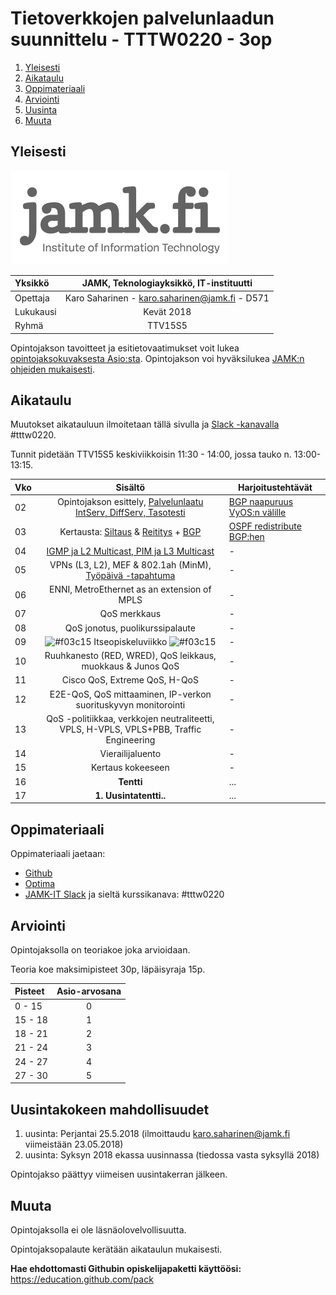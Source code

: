 # Tietoverkkojen palvelunlaadun suunnittelu - TTTW0220 - 3op

1. [Yleisesti](#yleisesti)
3. [Aikataulu](#aikataulu)
2. [Oppimateriaali](#oppimateriaali)
2. [Arviointi](#arviointi)
4. [Uusinta](#uusintakokeen-mahdollisuudet)
4. [Muuta](#muuta)

## Yleisesti

![JAMK IT-instituutti](src/jamk_it-instituutti_logo_engl_web_350x150.png "JAMK IT-instituutti")

| Yksikkö | JAMK, Teknologiayksikkö, IT-instituutti |
|:--------|:----------:|
| Opettaja | Karo Saharinen - karo.saharinen@jamk.fi - D571 |
| Lukukausi | Kevät 2018 |
| Ryhmä | TTV15S5 |

Opintojakson tavoitteet ja esitietovaatimukset voit lukea [opintojaksokuvaksesta Asio:sta](https://asio.jamk.fi/pls/asio/asio_ectskuv1.kurssin_ks?ktun=TTTW0220&knro=&noclose=%20&lan=f). Opintojakson voi hyväksilukea [JAMK:n ohjeiden mukaisesti](https://opinto-oppaat.jamk.fi/fi/opinto-opas-amk/Opiskelu/Opintojen-suunnittelu/Opintojen-hyvaksilukeminen/).

## Aikataulu

Muutokset aikatauluun ilmoitetaan tällä sivulla ja [Slack -kanavalla](https://jamk-it.slack.com) #tttw0220.

Tunnit pidetään TTV15S5 keskiviikkoisin 11:30 - 14:00, jossa tauko n. 13:00-13:15.

| Vko | Sisältö | Harjoitustehtävät |
|:--------|:----------:|---------|
| 02 | Opintojakson esittely, [Palvelunlaatu IntServ, DiffServ, Tasotesti](http://student.labranet.jamk.fi/~sahka/lectures/reveal/QoS/1_QoS_alustus.html) | [BGP naapuruus VyOS:n välille](http://student.labranet.jamk.fi/~sahka/lectures/reveal/QoS/1_QoS_alustus.html#/5/1) |
| 03 | Kertausta: [Siltaus](http://student.labranet.jamk.fi/~sahka/lectures/reveal/QoS/2_Multicast/Kertausta/1_Ethernet_ja_VLAN.pdf) & [Reititys](http://student.labranet.jamk.fi/~sahka/lectures/reveal/QoS/2_Multicast/Kertausta/2_Reititys.pdf) + [BGP](http://student.labranet.jamk.fi/~sahka/lectures/reveal/QoS/2_Multicast/BGP_Border_Gateway_Protocol.pdf) | [OSPF redistribute BGP:hen](src/Harjoitteet/Harjoitus2.md) |
| 04 | [IGMP ja L2 Multicast, PIM ja L3 Multicast](http://student.labranet.jamk.fi/~sahka/lectures/reveal/QoS/2_Multicast/2_Multicast_perusteet.pdf) | - |
| 05 | VPNs (L3, L2), MEF & 802.1ah (MinM), [Työpäivä -tapahtuma](https://www.jamk.fi/fi/Tapahtumat/tyopaiva-dynamo/) | - |
| 06 | ENNI, MetroEthernet as an extension of MPLS | - |
| 07 | QoS merkkaus | - |
| 08 | QoS jonotus, puolikurssipalaute | - |
| 09 | ![#f03c15](https://placehold.it/15/f03c15/000000?text=+) Itseopiskeluviikko ![#f03c15](https://placehold.it/15/f03c15/000000?text=+) | - |
| 10 | Ruuhkanesto (RED, WRED), QoS leikkaus, muokkaus & Junos QoS | - |
| 11 | Cisco QoS, Extreme QoS, H-QoS | - |
| 12 | E2E-QoS, QoS mittaaminen, IP-verkon suorituskyvyn monitorointi | - |
| 13 | QoS -politiikkaa, verkkojen neutraliteetti, VPLS, H-VPLS, VPLS+PBB, Traffic Engineering | - |
| 14 | Vierailijaluento | - |
| 15 | Kertaus kokeeseen | - |
| 16 | **Tentti** | ... |
| 17 | **1. Uusintatentti..** | ... |

## Oppimateriaali

Oppimateriaali jaetaan:
- [Github](https://github.com/JAMK-IT/TTTW0220-Tietoverkkojen-palvelunlaadun-suunnittelu)
- [Optima](https://optima.jamk.fi/)
- [JAMK-IT Slack](https://jamk-it.slack.com) ja sieltä kurssikanava: #tttw0220

## Arviointi

Opintojaksolla on teoriakoe joka arvioidaan. 

Teoria koe maksimipisteet 30p, läpäisyraja 15p.

| Pisteet | Asio-arvosana |
|:--------|:----------:|
| 0 - 15 | 0 |
| 15 - 18 | 1 |
| 18 - 21 | 2 |
| 21 - 24 | 3 |
| 24 - 27 | 4 |
| 27 - 30 | 5 |

## Uusintakokeen mahdollisuudet

1. uusinta: Perjantai 25.5.2018 (ilmoittaudu karo.saharinen@jamk.fi viimeistään 23.05.2018)
2. uusinta: Syksyn 2018 ekassa uusinnassa (tiedossa vasta syksyllä 2018)

Opintojakso päättyy viimeisen uusintakerran jälkeen.

## Muuta

Opintojaksolla ei ole läsnäolovelvollisuutta.

Opintojaksopalaute kerätään aikataulun mukaisesti.

**Hae ehdottomasti Githubin opiskelijapaketti käyttöösi:** https://education.github.com/pack
